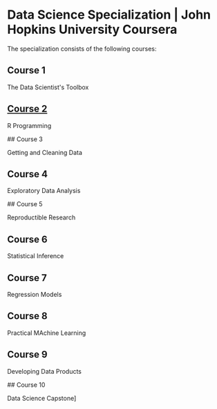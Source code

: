 # Data Science Specialization | John Hopkins University Coursera

The specialization consists of the following courses:


## Course 1

The Data Scientist's Toolbox


## [Course 2](https://github.com/PukkaPad/DataScienceR/tree/master/02_R)

R Programming


## Course 3

Getting and Cleaning Data


## Course 4

Exploratory Data Analysis


## Course 5

Reproductible Research


## Course 6

Statistical Inference


## Course 7

Regression Models


## Course 8

Practical MAchine Learning


## Course 9

Developing Data Products


## Course 10

Data Science Capstone]